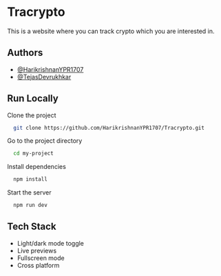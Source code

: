 # Tracrypto

This is a website where you can track crypto which you are interested in.

## Authors

- [@HarikrishnanYPR1707](https://github.com/HarikrishnanYPR1707)
- [@TejasDevrukhkar](https://github.com/TejasDevrukhkar)

## Run Locally

Clone the project

```bash
  git clone https://github.com/HarikrishnanYPR1707/Tracrypto.git
```

Go to the project directory

```bash
  cd my-project
```

Install dependencies

```bash
  npm install
```

Start the server

```bash
  npm run dev
```

## Tech Stack

- Light/dark mode toggle
- Live previews
- Fullscreen mode
- Cross platform

